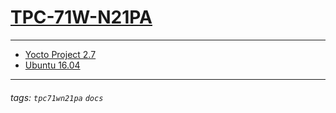 # [TPC-71W-N21PA](https://advantech-iiot.github.io/documents/tpc71wn21pa/)
---

- [Yocto Project 2.7](https://github.com/Advantech-IIoT/documents/blob/master/tpc71wn21pa/tpc71wn21pa-yocto2.7.md)
- [Ubuntu 16.04](https://github.com/Advantech-IIoT/documents/blob/master/tpc71wn21pa/tpc71wn21pa-ubuntu16.04.md)

---
###### tags: `tpc71wn21pa` `docs`
